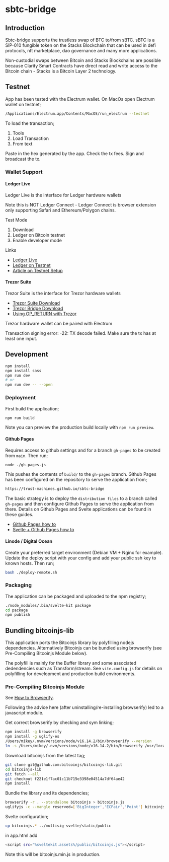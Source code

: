 # sbtc-bridge

## Introduction

Sbtc-bridge supports the trustless swap of BTC to/from sBTC.
sBTC is a SIP-010 fungible token on the Stacks Blockchain that can be used in
defi protocols, nft marketplace, dao governance and many more applications.

Non-custodial swaps between Bitcoin and Stacks Blockchains are possible because
Clarity Smart Contracts have direct read and write access to the Bitcoin chain - Stacks is
a Bitcoin Layer 2 technology.

## Testnet

App has been tested with the Electrum wallet. On MacOs open Electrum wallet on testnet;

```bash
/Applications/Electrum.app/Contents/MacOS/run_electrum --testnet
```

To load the transaction;

1. Tools
2. Load Transaction
3. From text

Paste in the hex generated by the app. Check the tx fees. Sign and broadcast the tx.

### Wallet Support

#### Ledger Live

Ledger Live is the interface for Ledger hardware wallets

Note this is NOT Ledger Connect - Ledger Connect is  browser extension only supporting Safari and Ethereum/Polygon chains.

Test Mode

1. Download
2. Ledger on Bitcoin testnet
3. Enable developer mode

Links

- [Ledger Live](https://www.ledger.com/ledger-live)
- [Ledger on Testnet](https://developers.ledger.com/docs/non-dapp/howto/test/)
- [Article on Testnet Setup](https://coinguides.org/ledger-testnet/)

#### Trezor Suite

Trezor Suite is the interface for Trezor hardware wallets

- [Trezor Suite Download](https://trezor.io/trezor-suite)
- [Trezor Bridge Download](https://suite.trezor.io/web/bridge/)
- [Using OP_RETURN with Trezor](https://trezor.io/learn/a/use-op_return-in-trezor-suite-app)

Trezor hardware wallet can be paired with Electrum

Transaction signing error: -22: TX decode failed. Make sure the tx has at least one input.


## Development

```bash
npm install
npm install sass
npm run dev
# or
npm run dev -- --open
```

### Deployment

First build the application;

```bash
npm run build
```

Note you can preview the production build locally with `npm run preview`.

#### Github Pages

Requires access to github settings and for a branch `gh-pages` to be created from `main`.
Then run;

```bash
node ./gh-pages.js
```

This pushes the contents of `build/` to the `gh-pages` branch. Github Pages
has been configured on the repository to serve the application from;

```bash
https://trust-machines.github.io/sbtc-bridge
```

The basic strategy is to deploy the `distribution files` to a branch called `gh-pages` and then configure Github Pages to serve the application from there. Details on Github Pages and Svelte
applications can be found in these guides.

- [Github Pages how to](https://docs.github.com/en/pages)
- [Svelte + Github Pages how to](https://github.com/sveltejs/kit/tree/master/packages/adapter-static#spa-mode)

#### Linode / Digital Ocean

Create your preferred target environment (Debian VM + Nginx for example).
Update the deploy script with your config and add your public ssh key to known hosts.
Then run;

```bash
bash ./deploy-remote.sh
```

### Packaging

The application can be packaged and uploaded to the npm registry;

```bash
./node_modules/.bin/svelte-kit package
cd package
npm publish
```

## Bundling bitcoinjs-lib

This application ports the Bitcoinjs library by polyfilling nodejs dependencies.
Alternatively Bitcoinjs can be bundled using browserify (see Pre-Compiling Bitcoinjs Module
below).

The polyfill is mainly for the Buffer library and some associated dedendencies such as Transform/stream.
See `vite.config.js` for details on polyfilling for development and production build environments.

### Pre-Compiling Bitcoinjs Module

See [How to Browserify](https://github.com/bitcoinjs/bitcoinjs-lib/issues/965).

Following the advice here (after uninstalling/re-installing browserify) led to
a javascript module.

Get correct browserify by checking and sym linking;

```bash
npm install -g browserify
npm install -g uglify-es
/Users/mikey/.nvm/versions/node/v16.14.2/bin/browserify --version
ln -s /Users/mikey/.nvm/versions/node/v16.14.2/bin/browserify /usr/local/bin/browserify
```

Download bitcoinjs from the latest tag;

```bash
git clone git@github.com:bitcoinjs/bitcoinjs-lib.git
cd bitcoinjs-lib
git fetch --all
git checkout f221e1f7ac01c11b715e3398e04514a7df64ae42
npm install
```

Bundle the library and its dependencies;

```bash
browserify -r . --standalone bitcoinjs > bitcoinjs.js
uglifyjs -c --mangle reserved=['BigInteger','ECPair','Point'] bitcoinjs.js > bitcoinjs.min.js
```

Svelte configuration;

```bash
cp bitcoinjs.* ../multisig-svelte/static/public
```

in app.html add

```bash
<script src="%sveltekit.assets%/public/bitcoinjs.js"></script>
```

Note this will be bitcoinjs.min.js in production.
